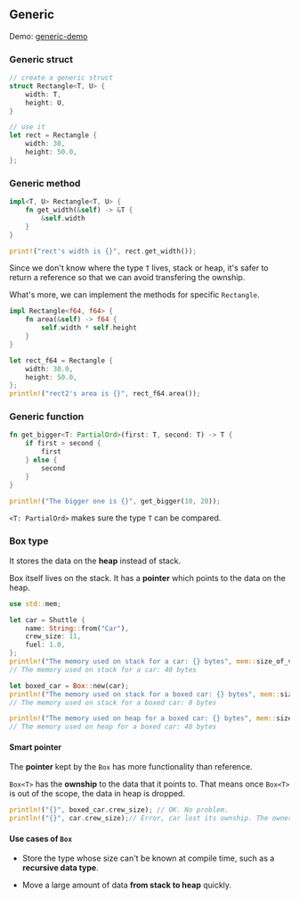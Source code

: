 ## Generic

Demo: [generic-demo](./generic-demo/)

### Generic struct

```rust
// create a generic struct
struct Rectangle<T, U> {
    width: T,
    height: U,
}

// use it
let rect = Rectangle {
    width: 30,
    height: 50.0,
};
```

### Generic method

```rust
impl<T, U> Rectangle<T, U> {
    fn get_width(&self) -> &T {
        &self.width
    }
}

print!("rect's width is {}", rect.get_width());
```

Since we don't know where the type `T` lives, stack or heap, it's safer to return a reference so that we can avoid transfering the ownship.

What's more, we can implement the methods for specific `Rectangle`.

```rust
impl Rectangle<f64, f64> {
    fn area(&self) -> f64 {
        self.width * self.height
    }
}

let rect_f64 = Rectangle {
    width: 30.0,
    height: 50.0,
};
println!("rect2's area is {}", rect_f64.area());
```

### Generic function

```rust
fn get_bigger<T: PartialOrd>(first: T, second: T) -> T {
    if first > second {
        first
    } else {
        second
    }
}

println!("The bigger one is {}", get_bigger(10, 20));
```

`<T: PartialOrd>` makes sure the type `T` can be compared.

### Box type

It stores the data on the **heap** instead of stack.

Box itself lives on the stack. It has a **pointer** which points to the data on the heap.

```rust
use std::mem;

let car = Shuttle {
    name: String::from("Car"),
    crew_size: 11,
    fuel: 1.0,
};
println!("The memory used on stack for a car: {} bytes", mem::size_of_val(&car));
// The memory used on stack for a car: 40 bytes

let boxed_car = Box::new(car);
println!("The memory used on stack for a boxed car: {} bytes", mem::size_of_val(&boxed_car));
// The memory used on stack for a boxed car: 8 bytes

println!("The memory used on heap for a boxed car: {} bytes", mem::size_of_val(&*boxed_car));
// The memory used on heap for a boxed car: 40 bytes
```

#### Smart pointer

The **pointer** kept by the `Box` has more functionality than reference.

`Box<T>` has the **ownship** to the data that it points to. That means once `Box<T>` is out of the scope, the data in heap is dropped.

```rust
println!("{}", boxed_car.crew_size); // OK. No problem.
println!("{}", car.crew_size);// Error, car lost its ownship. The ownership is transferred to boxed_car.
```

#### Use cases of `Box`

- Store the type whose size can't be known at compile time, such as a **recursive data type**.

- Move a large amount of data **from stack to heap** quickly.